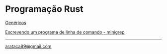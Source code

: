 # Programação Rust

[Genéricos](https://github.com/arataca89/rust/tree/main/genericos)

[Escrevendo um programa de linha de comando - minigrep](https://github.com/arataca89/rust/tree/main/minigrep)



---
arataca89@gmail.com
